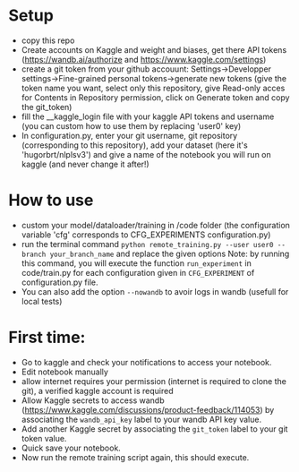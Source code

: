 # Setup

- copy this repo
- Create accounts on Kaggle and weight and biases, get there API tokens (https://wandb.ai/authorize and https://www.kaggle.com/settings)
- create a git token from your github accouunt: Settings->Developper settings->Fine-grained personal tokens->generate new tokens (give the token name you want, select only this repository, give Read-only acces for Contents in Repository permission, click on Generate token and copy the git_token)
- fill the __kaggle_login file with your kaggle API tokens and username (you can custom how to use them by replacing 'user0' key)
- In configuration.py, enter your git username, git repository (corresponding to this repository), add your dataset (here it's 'hugorbrt/nlplsv3') and give a name of the notebook you will run on kaggle (and never change it after!)

# How to use
- custom your model/dataloader/training in /code folder (the configuration variable 'cfg' corresponds to CFG_EXPERIMENTS configuration.py)
- run the terminal command `python remote_training.py --user user0 --branch your_branch_name` and replace the given options
Note: by running this command, you will execute the function `run_experiment` in code/train.py for each configuration given in `CFG_EXPERIMENT` of configuration.py file.
- You can also add the option `--nowandb` to avoir logs in wandb (usefull for local tests)

# First time: 

- Go to kaggle and check your notifications to access your notebook.
- Edit notebook manually
- allow internet requires your permission (internet is required to clone the git), a verified kaggle account is required
- Allow Kaggle secrets to access wandb (https://www.kaggle.com/discussions/product-feedback/114053) by associating the `wandb_api_key` label to your wandb API key value.
- Add another Kaggle secret by associating the `git_token` label to your git token value.
- Quick save your notebook.
- Now run the remote training script again, this should execute.